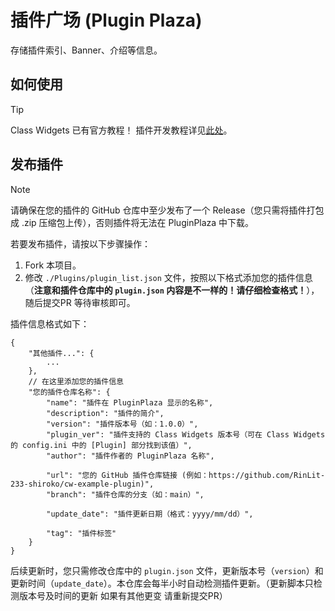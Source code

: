 # 插件广场 (Plugin Plaza)
存储插件索引、Banner、介绍等信息。

## 如何使用
> [!TIP]
> Class Widgets 已有官方教程！
> 插件开发教程详见[此处](https://cw.rinlit.cn/docs-dev)。

## 发布插件
> [!Note]
> 请确保在您的插件的 GitHub 仓库中至少发布了一个 Release（您只需将插件打包成 .zip 压缩包上传），否则插件将无法在 PluginPlaza 中下载。

若要发布插件，请按以下步骤操作：

1. Fork 本项目。
2. 修改 `./Plugins/plugin_list.json` 文件，按照以下格式添加您的插件信息（**注意和插件仓库中的 `plugin.json` 内容是不一样的！请仔细检查格式！**），随后提交PR 等待审核即可。

插件信息格式如下：
```
{
    "其他插件...": {
        ...
    },
    // 在这里添加您的插件信息
    "您的插件仓库名称": {
        "name": "插件在 PluginPlaza 显示的名称",
        "description": "插件的简介",
        "version": "插件版本号（如：1.0.0）",
        "plugin_ver": "插件支持的 Class Widgets 版本号（可在 Class Widgets 的 config.ini 中的 [Plugin] 部分找到该值）",
        "author": "插件作者的 PluginPlaza 名称",
    
        "url": "您的 GitHub 插件仓库链接 (例如：https://github.com/RinLit-233-shiroko/cw-example-plugin)",
        "branch": "插件仓库的分支（如：main）",
    
        "update_date": "插件更新日期（格式：yyyy/mm/dd）",
    
        "tag": "插件标签"
    }
}
```

后续更新时，您只需修改仓库中的 `plugin.json` 文件，更新版本号（`version`）和更新时间（`update_date`）。本仓库会每半小时自动检测插件更新。（更新脚本只检测版本号及时间的更新 如果有其他更变 请重新提交PR）
